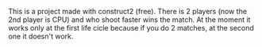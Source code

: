 This is a project made with construct2 (free).
There is 2 players (now the 2nd player is CPU) and who shoot faster wins the match.
At the moment it works only at the first life cicle because if you do 2 matches, at the second one it doesn't work.
